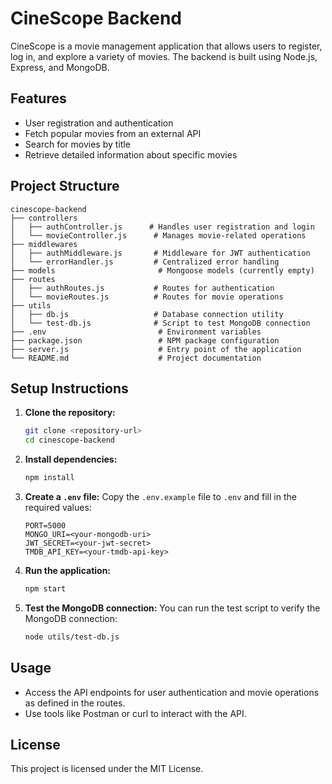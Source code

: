 # CineScope Backend

CineScope is a movie management application that allows users to register, log in, and explore a variety of movies. The backend is built using Node.js, Express, and MongoDB.

## Features

- User registration and authentication
- Fetch popular movies from an external API
- Search for movies by title
- Retrieve detailed information about specific movies

## Project Structure

```
cinescope-backend
├── controllers
│   ├── authController.js      # Handles user registration and login
│   └── movieController.js      # Manages movie-related operations
├── middlewares
│   ├── authMiddleware.js       # Middleware for JWT authentication
│   └── errorHandler.js         # Centralized error handling
├── models                       # Mongoose models (currently empty)
├── routes
│   ├── authRoutes.js           # Routes for authentication
│   └── movieRoutes.js          # Routes for movie operations
├── utils
│   ├── db.js                   # Database connection utility
│   └── test-db.js              # Script to test MongoDB connection
├── .env                         # Environment variables
├── package.json                 # NPM package configuration
├── server.js                    # Entry point of the application
└── README.md                    # Project documentation
```

## Setup Instructions

1. **Clone the repository:**
   ```bash
   git clone <repository-url>
   cd cinescope-backend
   ```

2. **Install dependencies:**
   ```bash
   npm install
   ```

3. **Create a `.env` file:**
   Copy the `.env.example` file to `.env` and fill in the required values:
   ```
   PORT=5000
   MONGO_URI=<your-mongodb-uri>
   JWT_SECRET=<your-jwt-secret>
   TMDB_API_KEY=<your-tmdb-api-key>
   ```

4. **Run the application:**
   ```bash
   npm start
   ```

5. **Test the MongoDB connection:**
   You can run the test script to verify the MongoDB connection:
   ```bash
   node utils/test-db.js
   ```

## Usage

- Access the API endpoints for user authentication and movie operations as defined in the routes.
- Use tools like Postman or curl to interact with the API.

## License

This project is licensed under the MIT License.